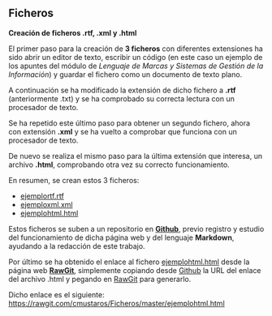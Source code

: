 ## Ficheros
**Creación de ficheros .rtf, .xml y .html**

El primer paso para la creación de **3 ficheros** con diferentes extensiones ha sido abrir un editor de texto, escribir un código (en este caso un ejemplo de los apuntes del módulo de *Lenguaje de Marcas y Sistemas de Gestión de la Información*) y guardar el fichero como un documento de texto plano.

A continuación se ha modificado la extensión de dicho fichero a **.rtf** (anteriormente .txt) y se ha comprobado su correcta lectura con un procesador de texto.

Se ha repetido este último paso para obtener un segundo fichero, ahora con extensión **.xml** y se ha vuelto a comprobar que funciona con un procesador de texto.

De nuevo se realiza el mismo paso para la última extensión que interesa, un archivo **.html**, comprobando otra vez su correcto funcionamiento.

En resumen, se crean estos 3 ficheros:
* [ejemplortf.rtf](https://github.com/cmustaros/Ficheros/blob/master/ejemplortf.rtf)
* [ejemploxml.xml](https://github.com/cmustaros/Ficheros/blob/master/ejemploxml.xml)
* [ejemplohtml.html](https://github.com/cmustaros/Ficheros/blob/master/ejemplohtml.html)

Estos ficheros se suben a un repositorio en **[Github](https://github.com/)**, previo registro y estudio del funcionamiento de dicha página web y del lenguaje **Markdown**, ayudando a la redacción de este trabajo.

Por último se ha obtenido el enlace al fichero [ejemplohtml.html](https://github.com/cmustaros/Ficheros/blob/master/ejemplohtml.html) desde la página web **[RawGit](https://rawgit.com/)**, simplemente copiando desde [Github](https://github.com/) la URL del enlace del archivo .html y pegando en [RawGit](https://rawgit.com/) para generarlo.

Dicho enlace es el siguiente: https://rawgit.com/cmustaros/Ficheros/master/ejemplohtml.html






